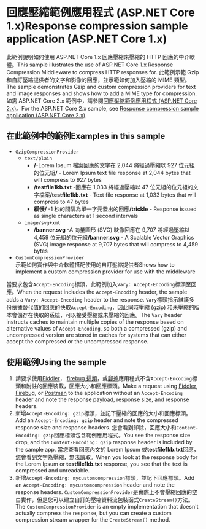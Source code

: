 # <a name="response-compression-sample-application-aspnet-core-1x"></a><span data-ttu-id="26100-101">回應壓縮範例應用程式 (ASP.NET Core 1.x)</span><span class="sxs-lookup"><span data-stu-id="26100-101">Response compression sample application (ASP.NET Core 1.x)</span></span>

<span data-ttu-id="26100-102">此範例說明如何使用 ASP.NET Core 1.x 回應壓縮來壓縮的 HTTP 回應的中介軟體。</span><span class="sxs-lookup"><span data-stu-id="26100-102">This sample illustrates the use of ASP.NET Core 1.x Response Compression Middleware to compress HTTP responses for.</span></span> <span data-ttu-id="26100-103">此範例示範 Gzip 和自訂壓縮提供者的文字和影像的回應，並示範如何加入壓縮的 MIME 類型。</span><span class="sxs-lookup"><span data-stu-id="26100-103">The sample demonstrates Gzip and custom compression providers for text and image responses and shows how to add a MIME type for compression.</span></span> <span data-ttu-id="26100-104">如需 ASP.NET Core 2.x 範例中，請參閱[回應壓縮範例應用程式 (ASP.NET Core 2.x)](https://github.com/aspnet/Docs/tree/master/aspnetcore/performance/response-compression/samples/2.x)。</span><span class="sxs-lookup"><span data-stu-id="26100-104">For the ASP.NET Core 2.x sample, see [Response compression sample application (ASP.NET Core 2.x)](https://github.com/aspnet/Docs/tree/master/aspnetcore/performance/response-compression/samples/2.x).</span></span>

## <a name="examples-in-this-sample"></a><span data-ttu-id="26100-105">在此範例中的範例</span><span class="sxs-lookup"><span data-stu-id="26100-105">Examples in this sample</span></span>
* `GzipCompressionProvider`
  * `text/plain`
    * <span data-ttu-id="26100-106">**/**-Lorem Ipsum 檔案回應的文字在 2,044 將經過壓縮以 927 位元組的位元組</span><span class="sxs-lookup"><span data-stu-id="26100-106">**/** - Lorem Ipsum text file response at 2,044 bytes that will compress to 927 bytes</span></span>
    * <span data-ttu-id="26100-107">**/testfile1kb.txt** -回應在 1,033 將經過壓縮以 47 位元組的位元組的文字檔案</span><span class="sxs-lookup"><span data-stu-id="26100-107">**/testfile1kb.txt** - Text file response at 1,033 bytes that will compress to 47 bytes</span></span>
    * <span data-ttu-id="26100-108">**緩慢/** -1 秒的間隔為單一字元發出的回應</span><span class="sxs-lookup"><span data-stu-id="26100-108">**/trickle** - Response issued as single characters at 1 second intervals</span></span> 
  * `image/svg+xml`
    * <span data-ttu-id="26100-109">**/banner.svg** -A 向量圖形 (SVG) 映像回應在 9,707 將經過壓縮以 4,459 位元組的位元組</span><span class="sxs-lookup"><span data-stu-id="26100-109">**/banner.svg** - A Scalable Vector Graphics (SVG) image response at 9,707 bytes that will compress to 4,459 bytes</span></span>
* `CustomCompressionProvider`<br><span data-ttu-id="26100-110">示範如何實作與中介軟體搭配使用的自訂壓縮提供者</span><span class="sxs-lookup"><span data-stu-id="26100-110">Shows how to implement a custom compression provider for use with the middleware</span></span>

<span data-ttu-id="26100-111">當要求包含`Accept-Encoding`標頭，此範例加入`Vary: Accept-Encoding`標頭至回應。</span><span class="sxs-lookup"><span data-stu-id="26100-111">When the request includes the `Accept-Encoding` header, the sample adds a `Vary: Accept-Encoding` header to the response.</span></span> <span data-ttu-id="26100-112">`Vary`標頭指示維護多份依據替代值的回應的快取`Accept-Encoding`，因此同時壓縮 (gzip) 和未壓縮的版本會儲存在快取的系統，可以接受壓縮或未壓縮的回應。</span><span class="sxs-lookup"><span data-stu-id="26100-112">The `Vary` header instructs caches to maintain multiple copies of the response based on alternative values of `Accept-Encoding`, so both a compressed (gzip) and uncompressed version are stored in caches for systems that can either accept the compressed or the uncompressed response.</span></span>

## <a name="using-the-sample"></a><span data-ttu-id="26100-113">使用範例</span><span class="sxs-lookup"><span data-stu-id="26100-113">Using the sample</span></span>
1. <span data-ttu-id="26100-114">請要求使用[Fiddler](http://www.telerik.com/fiddler)， [firebug 這類](http://getfirebug.com/)，或[郵差](https://www.getpostman.com/)應用程式不含`Accept-Encoding`標頭和附註的回應裝載，回應大小和回應標頭。</span><span class="sxs-lookup"><span data-stu-id="26100-114">Make a request using [Fiddler](http://www.telerik.com/fiddler), [Firebug](http://getfirebug.com/), or [Postman](https://www.getpostman.com/) to the application without an `Accept-Encoding` header and note the response payload, response size, and response headers.</span></span>
2. <span data-ttu-id="26100-115">新增`Accept-Encoding: gzip`標頭，並記下壓縮的回應的大小和回應標頭。</span><span class="sxs-lookup"><span data-stu-id="26100-115">Add an `Accept-Encoding: gzip` header and note the compressed response size and response headers.</span></span> <span data-ttu-id="26100-116">您會看到卸除，回應大小和`Content-Encoding: gzip`回應標頭包含範例應用程式。</span><span class="sxs-lookup"><span data-stu-id="26100-116">You see the response size drop, and the `Content-Encoding: gzip` response header is included by the sample app.</span></span> <span data-ttu-id="26100-117">當您查看回應內文的 Lorem Ipsum 或**testfile1kb.txt**回應，您會看到文字為壓縮，無法讀取。</span><span class="sxs-lookup"><span data-stu-id="26100-117">When you look at the response body for the Lorem Ipsum or **testfile1kb.txt** response, you see that the text is compressed and unreadable.</span></span>
3. <span data-ttu-id="26100-118">新增`Accept-Encoding: mycustomcompression`標頭，並記下回應標頭。</span><span class="sxs-lookup"><span data-stu-id="26100-118">Add an `Accept-Encoding: mycustomcompression` header and note the response headers.</span></span> <span data-ttu-id="26100-119">`CustomCompressionProvider`是實際上不會壓縮回應的空白實作，但是您可以建立自訂的壓縮資料流包裝函式`CreateStream()`方法。</span><span class="sxs-lookup"><span data-stu-id="26100-119">The `CustomCompressionProvider` is an empty implementation that doesn't actually compress the response, but you can create a custom compression stream wrapper for the `CreateStream()` method.</span></span>
